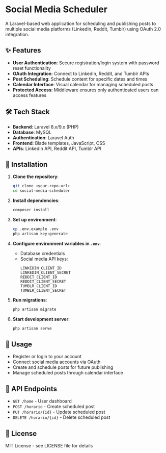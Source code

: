 # Social Media Scheduler

A Laravel-based web application for scheduling and publishing posts to multiple social media platforms (LinkedIn, Reddit, Tumblr) using OAuth 2.0 integration.

## ✨ Features

- **User Authentication**: Secure registration/login system with password reset functionality  
- **OAuth Integration**: Connect to LinkedIn, Reddit, and Tumblr APIs  
- **Post Scheduling**: Schedule content for specific dates and times  
- **Calendar Interface**: Visual calendar for managing scheduled posts  
- **Protected Access**: Middleware ensures only authenticated users can access features  

## 🛠️ Tech Stack

- **Backend**: Laravel 8.x/9.x (PHP)  
- **Database**: MySQL  
- **Authentication**: Laravel Auth  
- **Frontend**: Blade templates, JavaScript, CSS  
- **APIs**: LinkedIn API, Reddit API, Tumblr API  

## 🚀 Installation

1. **Clone the repository**:
   ```bash
   git clone <your-repo-url>
   cd social-media-scheduler
   ```

2. **Install dependencies**:
   ```bash
   composer install
   ```

3. **Set up environment**:
   ```bash
   cp .env.example .env
   php artisan key:generate
   ```

4. **Configure environment variables in `.env`**:
   - Database credentials  
   - Social media API keys:
     ```
     LINKEDIN_CLIENT_ID
     LINKEDIN_CLIENT_SECRET
     REDDIT_CLIENT_ID
     REDDIT_CLIENT_SECRET
     TUMBLR_CLIENT_ID
     TUMBLR_CLIENT_SECRET
     ```

5. **Run migrations**:
   ```bash
   php artisan migrate
   ```

6. **Start development server**:
   ```bash
   php artisan serve
   ```

## 📝 Usage

- Register or login to your account  
- Connect social media accounts via OAuth  
- Create and schedule posts for future publishing  
- Manage scheduled posts through calendar interface  

## 🔧 API Endpoints

- `GET /home` - User dashboard  
- `POST /horario` - Create scheduled post  
- `PUT /horario/{id}` - Update scheduled post  
- `DELETE /horario/{id}` - Delete scheduled post  

## 📄 License

MIT License - see LICENSE file for details